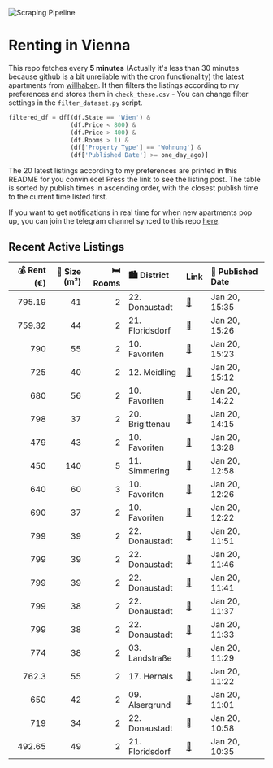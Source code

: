 ![Scraping Pipeline](https://github.com/AthomsG/renting-in-vienna/actions/workflows/run_pipeline.yml/badge.svg)


# Renting in Vienna

This repo fetches every **5 minutes** (Actually it's less than 30 minutes because github is a bit unreliable with the cron functionality) the latest apartments from [willhaben](https://www.willhaben.at/).
It then filters the listings according to my preferences and stores them in `check_these.csv` - You can change filter settings in the `filter_dataset.py` script.

```python
filtered_df = df[(df.State == 'Wien') & 
                 (df.Price < 800) &
                 (df.Price > 400) &
                 (df.Rooms > 1) &
                 (df['Property Type'] == 'Wohnung') &
                 (df['Published Date'] >= one_day_ago)]
```

The 20 latest listings according to my preferences are printed in this README for you conviniece! Press the link to see the listing post.
The table is sorted by publish times in ascending order, with the closest publish time to the current time listed first.

If you want to get notifications in real time for when new apartments pop up, you can join the telegram channel synced to this repo [here](https://t.me/+1HPAYOf5BSsyNTlk).

## Recent Active Listings

|   💰 Rent (€) |   📏 Size (m²) |   🛏️ Rooms | 🏙️ District     | Link                                                                                                                                                                                                                                                                                                        | 📅 Published Date   |
|-------------:|--------------:|-----------:|:----------------|:------------------------------------------------------------------------------------------------------------------------------------------------------------------------------------------------------------------------------------------------------------------------------------------------------------|:-------------------|
|       795.19 |            41 |          2 | 22. Donaustadt  | [🔗](https://www.willhaben.at/iad/immobilien/d/mietwohnungen/wien/wien-1220-donaustadt/moderne-neubauwohnung-mit-gro%C3%9Fem-balkon-und-abstellraum-nahe-u1-kagraner-platz---im-neuen-wohnviertel-am-langen-felde-1911782186/)                                                                               | Jan 20, 15:35      |
|       759.32 |            44 |          2 | 21. Floridsdorf | [🔗](https://www.willhaben.at/iad/immobilien/d/mietwohnungen/wien/wien-1210-floridsdorf/gepflegte-studentenwohnungen-mit-einbauk%C3%BCche-in-1210-zu-mieten-1311001680/)                                                                                                                                     | Jan 20, 15:26      |
|       790    |            55 |          2 | 10. Favoriten   | [🔗](https://www.willhaben.at/iad/immobilien/d/mietwohnungen/wien/wien-1100-favoriten/dachgeschoss-balkonwohung-hell-2-zimmer-ohne-lift-4.-stock-1274634123/)                                                                                                                                                | Jan 20, 15:23      |
|       725    |            40 |          2 | 12. Meidling    | [🔗](https://www.willhaben.at/iad/immobilien/d/mietwohnungen/wien/wien-1120-meidling/%2Aneues-projekt%2A-urbanes-wohnen-im-wildgarten-ab-01.02.2025-895383341/)                                                                                                                                              | Jan 20, 15:12      |
|       680    |            56 |          2 | 10. Favoriten   | [🔗](https://www.willhaben.at/iad/immobilien/d/mietwohnungen/wien/wien-1100-favoriten/gepflegte-2-zimmer-wohnung-764283474/)                                                                                                                                                                                 | Jan 20, 14:22      |
|       798    |            37 |          2 | 20. Brigittenau | [🔗](https://www.willhaben.at/iad/immobilien/d/mietwohnungen/wien/wien-1200-brigittenau/sehr-sch%C3%B6ne-2-zimmerwohnung---n%C3%A4he-donauinsel-&-handelskai-1066009313/)                                                                                                                                    | Jan 20, 14:15      |
|       479    |            43 |          2 | 10. Favoriten   | [🔗](https://www.willhaben.at/iad/immobilien/d/mietwohnungen/wien/wien-1100-favoriten/sonniger-altbau-in-u1-n%C3%A4he-1050434959/)                                                                                                                                                                           | Jan 20, 13:28      |
|       450    |           140 |          5 | 11. Simmering   | [🔗](https://www.willhaben.at/iad/immobilien/d/mietwohnungen/wien/wien-1110-simmering/ein-helles-zimmer-mit-direktem-terrassenzugang-in-7-zimmer-studenten-wohngemeinschaft-mit-5-schlafzimmern-22-m%C2%B2-terrasse-f%C3%BCr-studentinnen-wg-geeignet-%281-k%C3%BCche-2-badezimmer-und-2-wcs%29-1746791727/) | Jan 20, 12:58      |
|       640    |            60 |          3 | 10. Favoriten   | [🔗](https://www.willhaben.at/iad/immobilien/d/mietwohnungen/wien/wien-1100-favoriten/direkt-vergabe-gemeinde-wohnung-1100-wien-in-einem-guten-anlage-1386479260/)                                                                                                                                           | Jan 20, 12:26      |
|       690    |            37 |          2 | 10. Favoriten   | [🔗](https://www.willhaben.at/iad/immobilien/d/mietwohnungen/wien/wien-1100-favoriten/1100-wien---moderne-neubau---singlewohnung---provisionsfrei---ab-1.02.2025-1429821665/)                                                                                                                                | Jan 20, 12:22      |
|       799    |            39 |          2 | 22. Donaustadt  | [🔗](https://www.willhaben.at/iad/immobilien/d/mietwohnungen/wien/wien-1220-donaustadt/1-monat-mietfrei-in-der-pfalzgasse-29---2-zimmer-wohnung-mit-balkon---erstbezug-in-ruhelage-1609375860/)                                                                                                              | Jan 20, 11:51      |
|       799    |            39 |          2 | 22. Donaustadt  | [🔗](https://www.willhaben.at/iad/immobilien/d/mietwohnungen/wien/wien-1220-donaustadt/pfalzgasse-29---traumhafter-erstbezug-in-ruhelage---1-monat-mietfrei%21-2-zimmer-apartment-mit-balkon-1705094653/)                                                                                                    | Jan 20, 11:46      |
|       799    |            39 |          2 | 22. Donaustadt  | [🔗](https://www.willhaben.at/iad/immobilien/d/mietwohnungen/wien/wien-1220-donaustadt/pfalzgasse-29---1-monat-mietfrei%21-2-zimmer-wohnung-mit-balkon-%7C-traumhafter-erstbezug-in-ruhelage-1283007542/)                                                                                                    | Jan 20, 11:41      |
|       799    |            38 |          2 | 22. Donaustadt  | [🔗](https://www.willhaben.at/iad/immobilien/d/mietwohnungen/wien/wien-1220-donaustadt/pfalzgasse-29---lichtdurchflutet-und-modern:-2-zimmer-wohnung-mit-balkon--erstbezug-in-ruhelage-786080173/)                                                                                                           | Jan 20, 11:37      |
|       799    |            38 |          2 | 22. Donaustadt  | [🔗](https://www.willhaben.at/iad/immobilien/d/mietwohnungen/wien/wien-1220-donaustadt/pfalzgasse-29---2-zimmer-aartment-mit-balkon-traumhafter-erstbezug-in-ruhelage-1043504437/)                                                                                                                           | Jan 20, 11:33      |
|       774    |            38 |          2 | 03. Landstraße  | [🔗](https://www.willhaben.at/iad/immobilien/d/mietwohnungen/wien/wien-1030-landstra%C3%9Fe/%28reserviert%29-sch%C3%B6ner-wohnen-mit-stil-%2A-2-zimmer-wohnung-vollst%C3%A4ndig-m%C3%B6bliert---3.-bezirk-f%C3%BCr-universit%C3%A4ten/-business-%2A-all-in-1559533337/)                                      | Jan 20, 11:29      |
|       762.3  |            55 |          2 | 17. Hernals     | [🔗](https://www.willhaben.at/iad/immobilien/d/mietwohnungen/wien/wien-1170-hernals/geniale-2-zimmerwohnung-mit-lift-und-neuer-k%C3%BCche-%28ist-bis-zum-einzug-eingebaut%21%29-1532035290/)                                                                                                                 | Jan 20, 11:22      |
|       650    |            42 |          2 | 09. Alsergrund  | [🔗](https://www.willhaben.at/iad/immobilien/d/mietwohnungen/wien/wien-1090-alsergrund/charmante-15-zimmer-wohnung-in-top-lage---alserbachstra%C3%9Fe-33-top-25-1536373683/)                                                                                                                                 | Jan 20, 11:01      |
|       719    |            34 |          2 | 22. Donaustadt  | [🔗](https://www.willhaben.at/iad/immobilien/d/mietwohnungen/wien/wien-1220-donaustadt/1220-wien---kirschbl%C3%BCtenpark---u1-n%C3%A4he-kagran---hofseitige-singlewohnung---provisionsfrei-1610628281/)                                                                                                      | Jan 20, 10:58      |
|       492.65 |            49 |          2 | 21. Floridsdorf | [🔗](https://www.willhaben.at/iad/immobilien/d/mietwohnungen/wien/wien-1210-floridsdorf/direktvergabe-2-zimmerwohnung-gemeinde-wohnung-vm:-31.12.2024-1586604573/)                                                                                                                                           | Jan 20, 10:35      |
